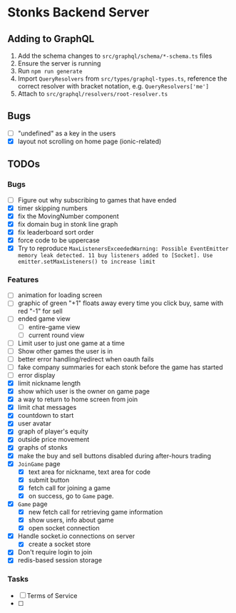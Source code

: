 # Stonks Backend Server

## Adding to GraphQL

1. Add the schema changes to `src/graphql/schema/*-schema.ts` files
1. Ensure the server is running
1. Run `npm run generate`
1. Import `QueryResolvers` from `src/types/graphql-types.ts`, reference the correct resolver with bracket notation, e.g. `QueryResolvers['me']`
1. Attach to `src/graphql/resolvers/root-resolver.ts`

## Bugs

- [ ] "undefined" as a key in the users
- [x] layout not scrolling on home page (ionic-related)

## TODOs

### Bugs

- [ ] Figure out why subscribing to games that have ended
- [x] timer skipping numbers
- [x] fix the MovingNumber component
- [x] fix domain bug in stonk line graph
- [x] fix leaderboard sort order
- [x] force code to be uppercase
- [x] Try to reproduce `MaxListenersExceededWarning: Possible EventEmitter memory leak detected. 11 buy listeners added to [Socket]. Use emitter.setMaxListeners() to increase limit`

### Features

- [ ] animation for loading screen
- [ ] graphic of green "+1" floats away every time you click buy, same with red "-1" for sell
- [ ] ended game view
  - [ ] entire-game view
  - [ ] current round view
- [ ] Limit user to just one game at a time
- [ ] Show other games the user is in
- [ ] better error handling/redirect when oauth fails
- [ ] fake company summaries for each stonk before the game has started
- [ ] error display
- [x] limit nickname length
- [x] show which user is the owner on game page
- [x] a way to return to home screen from join
- [x] limit chat messages
- [x] countdown to start
- [x] user avatar
- [x] graph of player's equity
- [x] outside price movement
- [x] graphs of stonks
- [x] make the buy and sell buttons disabled during after-hours trading
- [x] `JoinGame` page
  - [x] text area for nickname, text area for code
  - [x] submit button
  - [x] fetch call for joining a game
  - [x] on success, go to `Game` page.
- [x] `Game` page
  - [x] new fetch call for retrieving game information
  - [x] show users, info about game
  - [x] open socket connection
- [x] Handle socket.io connections on server
  - [x] create a socket store
- [x] Don't require login to join
- [x] redis-based session storage

### Tasks

- [ ] Terms of Service
- [ ]
